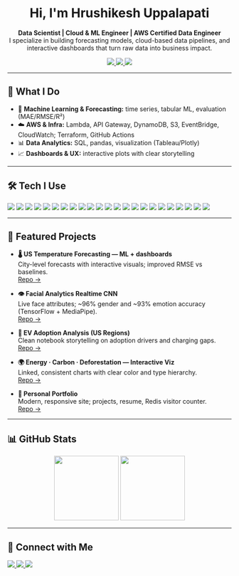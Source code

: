 <h1 align="center">Hi, I'm Hrushikesh Uppalapati</h1>
<p align="center">
  <b>Data Scientist | Cloud & ML Engineer | AWS Certified Data Engineer</b><br/>
  I specialize in building forecasting models, cloud-based data pipelines, and interactive dashboards that turn raw data into business impact.
</p>

<p align="center">
  <a href="https://www.linkedin.com/in/hrushikeshuppalapati" target="_blank">
    <img src="https://img.shields.io/badge/-LinkedIn-0A66C2?logo=linkedin&logoColor=white&style=for-the-badge" />
  </a>
  <a href="mailto:hrushikeshu.14@gmail.com">
    <img src="https://img.shields.io/badge/-Email-D14836?logo=gmail&logoColor=white&style=for-the-badge" />
  </a>
  <a href="https://hrushikeshuppalapati.github.io/Hrushikesh-Portfolio/#" target="_blank">
    <img src="https://img.shields.io/badge/-Portfolio-000000?logo=vercel&logoColor=white&style=for-the-badge" />
  </a>
</p>


---

## 🔧 What I Do
- 🤖 **Machine Learning & Forecasting:** time series, tabular ML, evaluation (MAE/RMSE/R²)  
- ☁️ **AWS & Infra:** Lambda, API Gateway, DynamoDB, S3, EventBridge, CloudWatch; Terraform, GitHub Actions  
- 📊 **Data Analytics:** SQL, pandas, visualization (Tableau/Plotly)  
- 📈 **Dashboards & UX:** interactive plots with clear storytelling  

---

## 🛠️ Tech I Use
<p>
  <!-- Languages -->
  <img src="https://img.shields.io/badge/Python-3776AB?logo=python&logoColor=white&style=for-the-badge" />
  <img src="https://img.shields.io/badge/R-276DC3?logo=r&logoColor=white&style=for-the-badge" />
  <img src="https://img.shields.io/badge/SQL-336791?logo=postgresql&logoColor=white&style=for-the-badge" />

  <!-- ML & Data Science -->
  <img src="https://img.shields.io/badge/TensorFlow-FF6F00?logo=tensorflow&logoColor=white&style=for-the-badge" />
  <img src="https://img.shields.io/badge/PyTorch-EE4C2C?logo=pytorch&logoColor=white&style=for-the-badge" />
  <img src="https://img.shields.io/badge/scikit--learn-F7931E?logo=scikitlearn&logoColor=white&style=for-the-badge" />
  <img src="https://img.shields.io/badge/Statsmodels-3B5D7C?style=for-the-badge" />
  <img src="https://img.shields.io/badge/Seaborn-268BD2?style=for-the-badge" />
  <img src="https://img.shields.io/badge/Matplotlib-11557C?style=for-the-badge" />
  <img src="https://img.shields.io/badge/Plotly-3F4F75?logo=plotly&logoColor=white&style=for-the-badge" />

  <!-- Databases -->
  <img src="https://img.shields.io/badge/PostgreSQL-4169E1?logo=postgresql&logoColor=white&style=for-the-badge" />
  <img src="https://img.shields.io/badge/MySQL-4479A1?logo=mysql&logoColor=white&style=for-the-badge" />
  <img src="https://img.shields.io/badge/MongoDB-47A248?logo=mongodb&logoColor=white&style=for-the-badge" />

  <!-- Visualization & BI -->
  <img src="https://img.shields.io/badge/Tableau-E97627?logo=tableau&logoColor=white&style=for-the-badge" />
  <img src="https://img.shields.io/badge/PowerBI-F2C811?logo=powerbi&logoColor=black&style=for-the-badge" />
  <img src="https://img.shields.io/badge/AWS%20QuickSight-FF9900?logo=amazonaws&logoColor=white&style=for-the-badge" />

  <!-- Cloud & DevOps -->
  <img src="https://img.shields.io/badge/AWS-232F3E?logo=amazonaws&logoColor=white&style=for-the-badge" />
  <img src="https://img.shields.io/badge/AWS%20Glue-FF9900?logo=amazonaws&logoColor=white&style=for-the-badge" />
  <img src="https://img.shields.io/badge/AWS%20SageMaker-FF9900?logo=amazonaws&logoColor=white&style=for-the-badge" />
  <img src="https://img.shields.io/badge/Azure-0078D4?logo=microsoftazure&logoColor=white&style=for-the-badge" />
  <img src="https://img.shields.io/badge/Databricks-FF3621?logo=databricks&logoColor=white&style=for-the-badge" />

  <!-- Tools -->
  <img src="https://img.shields.io/badge/Jupyter-F37626?logo=jupyter&logoColor=white&style=for-the-badge" />
  <img src="https://img.shields.io/badge/Excel-217346?logo=microsoft-excel&logoColor=white&style=for-the-badge" />
</p>


---

## 📌 Featured Projects
- **🌡️ US Temperature Forecasting — ML + dashboards**  
  City-level forecasts with interactive visuals; improved RMSE vs baselines.  
  [Repo →](https://github.com/hrushikeshuppalapati/Temperature-Forecasting-Using-TIme-Series-and-ML-Techniques)

- **👁️ Facial Analytics Realtime CNN**  
  Live face attributes; ~96% gender and ~93% emotion accuracy (TensorFlow + MediaPipe).  
  [Repo →](https://github.com/hrushikeshuppalapati/Facial-Feature-Detection-Using-CNN)

- **🚗 EV Adoption Analysis (US Regions)**  
  Clean notebook storytelling on adoption drivers and charging gaps.  
  [Repo →](https://github.com/hrushikeshuppalapati/Analyzing-Electric-Vehicle-EV-Adoption-Across-U.S.-Regions)

- **🌍 Energy · Carbon · Deforestation — Interactive Viz**  
  Linked, consistent charts with clear color and type hierarchy.  
  [Repo →](https://github.com/hrushikeshuppalapati/Data-Visualization-Project-Global-Energy-Trends-and-Impact)

- **💼 Personal Portfolio**  
  Modern, responsive site; projects, resume, Redis visitor counter.  
  [Repo →](https://github.com/hrushikeshuppalapati/Hrushikesh-Portfolio)

---

## 📊 GitHub Stats
<p align="center">
  <img src="https://github-readme-stats.vercel.app/api?username=hrushikeshuppalapati&show_icons=true&theme=dark" height="145" />
  <img src="https://github-readme-stats.vercel.app/api/top-langs/?username=hrushikeshuppalapati&layout=compact&theme=dark" height="145" />
</p>

---

## 🤝 Connect with Me
<p>
  <a href="https://www.linkedin.com/in/hrushikesh-uppalapati/" target="_blank">
    <img src="https://img.shields.io/badge/-LinkedIn-0A66C2?logo=linkedin&logoColor=white&style=for-the-badge" />
  </a>
  <a href="https://hrushikeshuppalapati.github.io/Hrushikesh-Portfolio/#" target="_blank">
    <img src="https://img.shields.io/badge/-Portfolio-000000?logo=vercel&logoColor=white&style=for-the-badge" />
  </a>
  <a href="mailto:hrushikeshu.14@gmail.com">
    <img src="https://img.shields.io/badge/-Email-D14836?logo=gmail&logoColor=white&style=for-the-badge" />
  </a>
</p>

